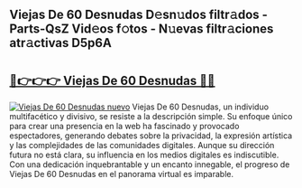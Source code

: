 ## Viejas De 60 Desnudas D𝚎sn𝚞dos filtr𝚊dos - Parts-QsZ Vid𝚎os f𝚘tos - N𝚞evas filtr𝚊ciones atr𝚊ctivas D5p6A

# <h2><a href="http://mbcvjgm.tromn.icu/?c=Viejas+De+60+Desnudas">🔗👉👉👉 Viejas De 60 Desnudas 🔗🔗</a></h2>

[![Viejas De 60 Desnudas nuevo](https://i.imgur.com/pEAQMta.gif)](http://mbcvjgm.tromn.icu/?c=Viejas+De+60+Desnudas)
Viejas De 60 Desnudas, un individuo multifacético y divisivo, se resiste a la descripción simple. Su enfoque único para crear una presencia en la web ha fascinado y provocado espectadores, generando debates sobre la privacidad, la expresión artística y las complejidades de las comunidades digitales. Aunque su dirección futura no está clara, su influencia en los medios digitales es indiscutible. Con una dedicación inquebrantable y un encanto innegable, el progreso de Viejas De 60 Desnudas en el panorama virtual es imparable.
